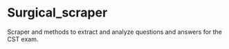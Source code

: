 # Surgical_scraper

Scraper and methods to extract 
and analyze questions and answers
for the CST exam. 